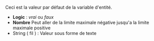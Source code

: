 Ceci est la valeur par défaut de la variable d'entité.

- **Logic** : _vrai_ ou _faux_
- **Nombre** Peut aller de la limite maximale négative jusqu'a la limite maximale positive
- String ( fil ) : Valeur sous forme de texte
